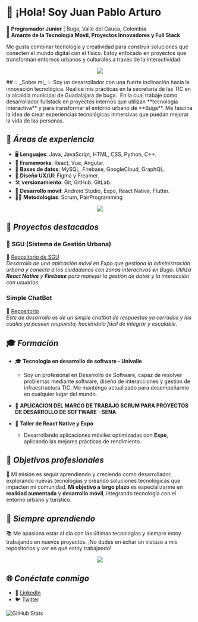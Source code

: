 # 👋 ¡Hola! Soy Juan Pablo Arturo 
🚀 **Programador Junior** | Buga, Valle del Cauca, Colombia  
📱 **Amante de la Tecnología Móvil, Proyectos Innovadores y Full Stack**  

Me gusta combinar tecnología y creatividad para construir soluciones que conecten el mundo digital con el físico. Estoy enfocado en proyectos que transforman entornos urbanos y culturales a través de la interactividad.

<p align="center"> 
  <a href="https://skillicons.dev">
    <img src="https://skillicons.dev/icons?i=github,git" />
  </a>
</p>
## 💡 _Sobre mí_
✨ Soy un desarrollador con una fuerte inclinación hacia la innovación tecnológica. Realice mis prácticas en la secretaria de las TIC en la alcaldía municipal de Guadalajara de buga. 
En la cual trabaje como desarrollador fullstack en proyectos internos que utilizan **tecnología interactiva** y para transformar el entorno urbano de **Buga**. Me fascina la idea de crear experiencias tecnológicas inmersivas que puedan mejorar la vida de las personas. 


## 🔧 _Áreas de experiencia_
- 🖥️ **Lenguajes**: Java, JavaScript, HTML, CSS, Python, C++.
- 🚀 **Frameworks**: React, Vue, Angular.
- 💾 **Bases de datos**: MySQL, Firebase, GoogleCloud, GraphQL.
- 🎨 **Diseño UX/UI**: Figma y Freamer.
- 🛠️ **versionamiento**: Git, GitHub. GitLab.
- 📲 **Desarrollo móvil**: Android Studio, Expo, React Native, Flutter.
- 🧑‍💻 **Metodologías**: Scrum, PairProgramming

<p align="center">
  <a href="https://skillicons.dev">
    <img src="https://skillicons.dev/icons?i=figma,androidstudio,react,java" />
  </a>
</p>

## 🚀 _Proyectos destacados_

### 🌆 **SGU (Sistema de Gestión Urbana)**
🔗 [Repositorio de SGU](https://github.com/Juandoqg/SGU.git)  
_Desarrollo de una aplicación móvil en Expo que gestiona la administración urbana y conecta a los ciudadanos con zonas interactivas en Buga. Utiliza **React Native** y **Firebase** para manejar la gestión de datos y la interacción con usuarios._
###  **Simple ChatBot**
🔗 [Repositorio](https://github.com/Arturo0109/Chatbot.git)  
_Este de desarrollo es de un simple chatbot de respuestas ya cerradas y las cuales ya poseen respuesta, haciéndolo fácil de integrar y escalable._


## 🎓 _Formación_

- 🎓 **Tecnologia en desarrollo de software - Univalle**
   - Soy un profesional en Desarrollo de Software, capaz de resolver problemas mediante software, diseño de interacciones y gestión de infraestructura TIC. Me mantengo actualizado para desempeñarme en cualquier lugar del mundo.
     
- 🌱 **APLICACION DEL MARCO DE
TRABAJO SCRUM PARA PROYECTOS DE DESARROLLO DE SOFTWARE - SENA** 
- 📱 **Taller de React Native y Expo**
   - Desarrollando aplicaciones móviles optimizadas con **Expo**, aplicando las mejores prácticas de rendimiento.


## 🎯 _Objetivos profesionales_
🚀 Mi misión es seguir aprendiendo y creciendo como desarrollador, explorando nuevas tecnologías y creando soluciones tecnológicas que impacten mi comunidad. **Mi objetivo a largo plazo** es especializarme en **realidad aumentada** y **desarrollo móvil**, integrando tecnología con el entorno urbano y turístico.


## 🧠 _Siempre aprendiendo_
📚 Me apasiona estar al día con las últimas tecnologías y siempre estoy trabajando en nuevos proyectos. ¡No dudes en echar un vistazo a mis repositorios y ver en qué estoy trabajando!
 
<p align="center">
  <a href="https://skillicons.dev">
    <img src="https://skillicons.dev/icons?i=html,css,tailwind,firebase,js,ts" />
  </a>
</p>

## 🌐 _Conéctate conmigo_
- 🔗 [LinkedIn](enlace-a-tu-perfil)
- 🐦 [Twitter](enlace)



![GitHub Stats](https://github-readme-stats.vercel.app/api?username=Arturo0109&show_icons=true&theme=radical)
